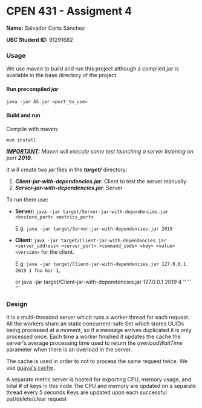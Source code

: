# CPEN 431 - Assigment 4

**Name:** Salvador Corts Sánchez

**UBC Student ID:** 91291682

### Usage
We use maven to build and run this project although a compiled *jar* is available in the base directory of the project.

#### Run precompiled *jar*
`java -jar A5.jar <port_to_use>`

#### Build and run
Compile with maven:

`mvn install`

*<u>**IMPORTANT:**</u> Maven will execute some test launching a server listening on port **2019***.

It will create two *jar* files in the ***target/*** directory:
 1. ***Client-jar-with-dependencies.jar***: Client to test the server manually.
 2. ***Server-jar-with-dependencies.jar***: Server

To run them use:

- **Server:** `java -jar target/Server-jar-with-dependencies.jar <kvstore_port> <metrics_port>` 

    E.g. `java -jar target/Server-jar-with-dependencies.jar 2019`


- **Client:** `java -jar target/Client-jar-with-dependencies.jar <server_address> <server_port> <command_code> <key> <value> <version>` for the client. 

    E.g. `java -jar target/Client-jar-with-dependencies.jar 127.0.0.1 2019 1 foo bar 1`, 

   or java -jar target/Client-jar-with-dependencies.jar 127.0.0.1 2019 4 '' '' ''`

### Design
It is a multi-threaded server which runs a worker thread for each request. All the workers share an static concurrent-safe Set which stores UUIDs being processed at a moment, so if a message arrives duplicated it is only processed once. Each time a worker finished it updates the cache the server's average processing time used to return the *overloadWaitTime* parameter when there is an overload in the server.

The cache is used in order to not to process the same request twice. We use [guava's cache](https://github.com/google/guava/wiki/CachesExplained).

A separate metric server is hosted for exporting CPU, memory usage, and total # of keys in this node
The CPU and memory are updated on a separate thread every 5 seconds
Keys are updated upon each successful put/delete/clear request